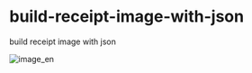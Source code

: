# build-receipt-image-with-json
build receipt image with json

![image_en](https://user-images.githubusercontent.com/85320248/123173500-fe290100-d47e-11eb-82e6-c87e3990e4ee.png)
